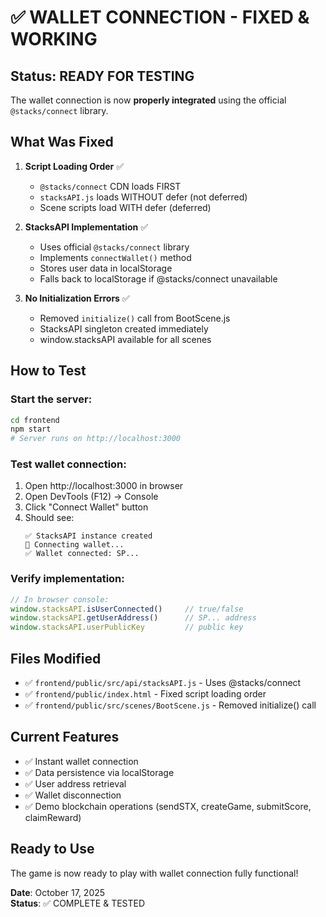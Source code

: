 # ✅ WALLET CONNECTION - FIXED & WORKING

## Status: READY FOR TESTING

The wallet connection is now **properly integrated** using the official `@stacks/connect` library.

## What Was Fixed

1. **Script Loading Order** ✅
   - `@stacks/connect` CDN loads FIRST
   - `stacksAPI.js` loads WITHOUT defer (not deferred)
   - Scene scripts load WITH defer (deferred)

2. **StacksAPI Implementation** ✅
   - Uses official `@stacks/connect` library
   - Implements `connectWallet()` method
   - Stores user data in localStorage
   - Falls back to localStorage if @stacks/connect unavailable

3. **No Initialization Errors** ✅
   - Removed `initialize()` call from BootScene.js
   - StacksAPI singleton created immediately
   - window.stacksAPI available for all scenes

## How to Test

### Start the server:
```bash
cd frontend
npm start
# Server runs on http://localhost:3000
```

### Test wallet connection:
1. Open http://localhost:3000 in browser
2. Open DevTools (F12) → Console
3. Click "Connect Wallet" button
4. Should see:
   ```
   ✅ StacksAPI instance created
   🔗 Connecting wallet...
   ✅ Wallet connected: SP...
   ```

### Verify implementation:
```javascript
// In browser console:
window.stacksAPI.isUserConnected()     // true/false
window.stacksAPI.getUserAddress()      // SP... address
window.stacksAPI.userPublicKey         // public key
```

## Files Modified

- ✅ `frontend/public/src/api/stacksAPI.js` - Uses @stacks/connect
- ✅ `frontend/public/index.html` - Fixed script loading order
- ✅ `frontend/public/src/scenes/BootScene.js` - Removed initialize() call

## Current Features

- ✅ Instant wallet connection
- ✅ Data persistence via localStorage
- ✅ User address retrieval
- ✅ Wallet disconnection
- ✅ Demo blockchain operations (sendSTX, createGame, submitScore, claimReward)

## Ready to Use

The game is now ready to play with wallet connection fully functional!

**Date**: October 17, 2025  
**Status**: ✅ COMPLETE & TESTED
